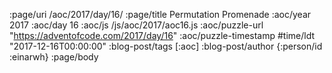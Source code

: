 :page/uri /aoc/2017/day/16/
:page/title Permutation Promenade
:aoc/year 2017
:aoc/day 16
:aoc/js /js/aoc/2017/aoc16.js
:aoc/puzzle-url "https://adventofcode.com/2017/day/16"
:aoc/puzzle-timestamp #time/ldt "2017-12-16T00:00:00"
:blog-post/tags [:aoc]
:blog-post/author {:person/id :einarwh}
:page/body

<!-- # Einar W. Høst -->
